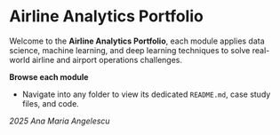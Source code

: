 # Airline Analytics Portfolio

Welcome to the **Airline Analytics Portfolio**, each module applies data science, machine learning, and deep learning techniques to solve real-world airline and airport operations challenges.

 **Browse each module**

   * Navigate into any folder to view its dedicated `README.md`, case study files, and code.


  *2025 Ana Maria Angelescu*
